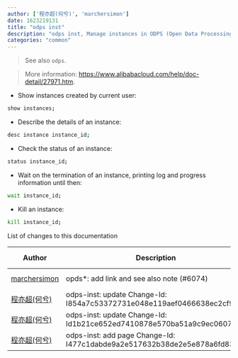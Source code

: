 ```yaml
---
author: ['程亦超(何兮)', 'marchersimon']
date: 1623219131
title: "odps inst"
description: "odps inst, Manage instances in ODPS (Open Data Processing Service)."
categories: "common"
---
```

> See also `odps`.

> More information: <https://www.alibabacloud.com/help/doc-detail/27971.htm>.

- Show instances created by current user:

```bash
show instances;
```

- Describe the details of an instance:

```bash
desc instance instance_id;
```

- Check the status of an instance:

```bash
status instance_id;
```

- Wait on the termination of an instance, printing log and progress information until then:

```bash
wait instance_id;
```

- Kill an instance:

```bash
kill instance_id;
```
List of changes to this documentation


Author | Description | ISO 8601 Date | GitHub link
------|-----|-----|-----
[marchersimon](mailto:50295997+marchersimon@users.noreply.github.com) | opds*: add link and see also note (#6074) | 2021-06-09T08:12:11 | [b139da2bb6f8](https://github.com/tldr-pages/tldr/commit/b139da2bb6f8c8cb24c1948278fdd6247ec7ffd3)
[程亦超(何兮)](mailto:yichao.cheng@alibaba-inc.com) | odps-inst: update Change-Id: I854a7c53372731e048e119aef0466638ec2cf9d9 | 2016-05-15T10:53:16 | [ef5ad25e56f9](https://github.com/tldr-pages/tldr/commit/ef5ad25e56f95831f7dd462655114a9a25ec5595)
[程亦超(何兮)](mailto:yichao.cheng@alibaba-inc.com) | odps-inst: update Change-Id: Id1b21ce652ed7410878e570ba51a9c9ec0607848 | 2016-05-14T05:11:18 | [cc90103f8d27](https://github.com/tldr-pages/tldr/commit/cc90103f8d2797df8bb0c8ce6c8717738e3b6817)
[程亦超(何兮)](mailto:yichao.cheng@alibaba-inc.com) | odps-inst: add page Change-Id: I477c1dabde9a2e517632b38de2e5e878a6fd835d | 2016-05-12T16:10:00 | [ce67b801ebd9](https://github.com/tldr-pages/tldr/commit/ce67b801ebd90e1a65650e9a7f6bb409c996cf61)

